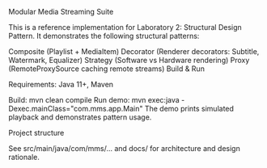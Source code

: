 Modular Media Streaming Suite

This is a reference implementation for Laboratory 2: Structural Design Pattern. It demonstrates the following structural patterns:

Composite (Playlist + MediaItem)
Decorator (Renderer decorators: Subtitle, Watermark, Equalizer)
Strategy (Software vs Hardware rendering)
Proxy (RemoteProxySource caching remote streams)
Build & Run

Requirements: Java 11+, Maven

Build:
mvn clean compile
Run demo:
mvn exec:java -Dexec.mainClass="com.mms.app.Main"
The demo prints simulated playback and demonstrates pattern usage.

Project structure

See src/main/java/com/mms/... and docs/ for architecture and design rationale.
